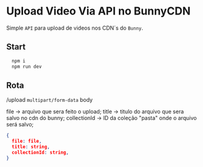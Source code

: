 # Upload Video Via API no BunnyCDN

Simple `API` para upload de videos nos CDN´s do `Bunny`.

## Start
```bash 
  npm i
  npm run dev
```

## Rota

/upload
`multipart/form-data`
body

file -> arquivo que sera feito o upload;
title -> titulo do arquivo que sera salvo no cdn do bunny;
collectionId -> ID da coleção "pasta" onde o arquivo será salvo;

```json
{
  file: file,
  title: string,
  collectionId: string,
}
```